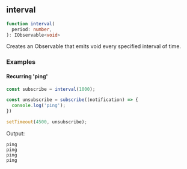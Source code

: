## interval

```ts
function interval(
  period: number,
): IObservable<void>
```

Creates an Observable that emits void every specified interval of time.

### Examples

#### Recurring 'ping'

```ts
const subscribe = interval(1000);

const unsubscribe = subscribe((notification) => {
  console.log('ping');
})

setTimeout(4500, unsubscribe);
```

Output:

```text
ping
ping
ping
ping
```

